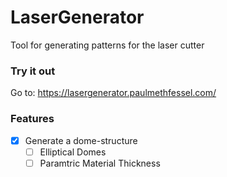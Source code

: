 # LaserGenerator
Tool for generating patterns for the laser cutter

### Try it out
Go to: https://lasergenerator.paulmethfessel.com/

### Features
- [X] Generate a dome-structure
  - [ ] Elliptical Domes
  - [ ] Paramtric Material Thickness
